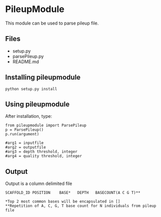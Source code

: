 PileupModule
============
This module can be used to parse pileup file. 

Files
-----
* setup.py
* parsePileup.py
* README.md

Installing pileupmodule
---------------------

    python setup.py install


Using pileupmodule
------------------
After installation, type:

    from pileupmodule import ParsePileup
    p = ParsePileup()
    p.run(argument)
    
    #arg1 = inputfile
    #arg2 = outputfile
    #arg3 = depth threshold, integer
    #arg4 = quality threshold, integer

Output
------
Output is a column delimited file

    SCAFFOLD_ID	POSITION	BASE*	DEPTH	BASECOUNT(A C G T)**

    *Top 2 most common bases will be encapsulated in []
    **Repetition of A, C, G, T base count for N individuals from pileup file
